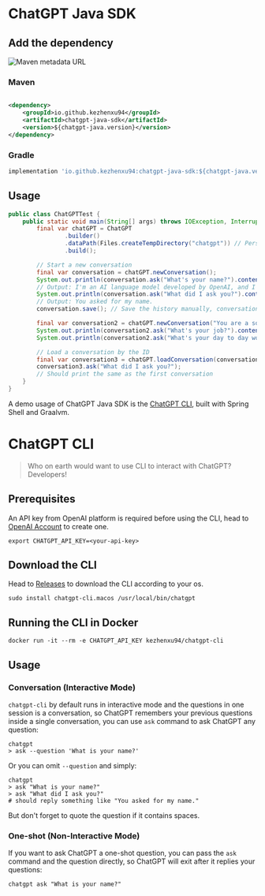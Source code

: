 # ChatGPT Java SDK

## Add the dependency

![Maven metadata URL](https://img.shields.io/maven-metadata/v?metadataUrl=https%3A%2F%2Frepo1.maven.org%2Fmaven2%2Fio%2Fgithub%2Fkezhenxu94%2Fchatgpt-java-sdk%2Fmaven-metadata.xml)

### Maven

```xml

<dependency>
    <groupId>io.github.kezhenxu94</groupId>
    <artifactId>chatgpt-java-sdk</artifactId>
    <version>${chatgpt-java.version}</version>
</dependency>
```

### Gradle

```groovy
implementation 'io.github.kezhenxu94:chatgpt-java-sdk:${chatgpt-java.version}'
```

## Usage

```java
public class ChatGPTTest {
    public static void main(String[] args) throws IOException, InterruptedException {
        final var chatGPT = ChatGPT
                .builder()
                .dataPath(Files.createTempDirectory("chatgpt")) // Persist the chat history to a data path
                .build();

        // Start a new conversation
        final var conversation = chatGPT.newConversation();
        System.out.println(conversation.ask("What's your name?").content());
        // Output: I'm an AI language model developed by OpenAI, and I don't have a name. What can I help you with today?
        System.out.println(conversation.ask("What did I ask you?").content());
        // Output: You asked for my name.
        conversation.save(); // Save the history manually, conversations are saved on shutdown by default.

        final var conversation2 = chatGPT.newConversation("You are a software engineer.");
        System.out.println(conversation2.ask("What's your job?").content());
        System.out.println(conversation2.ask("What's your day to day work?").content());

        // Load a conversation by the ID
        final var conversation3 = chatGPT.loadConversation(conversation.id());
        conversation3.ask("What did I ask you?");
        // Should print the same as the first conversation
    }
}
```

A demo usage of ChatGPT Java SDK is the [ChatGPT CLI](#chatgpt-cli), built with Spring Shell and Graalvm.

# ChatGPT CLI

> Who on earth would want to use CLI to interact with ChatGPT? Developers!

## Prerequisites

An API key from OpenAI platform is required before using the CLI, head
to [OpenAI Account](https://platform.openai.com/account/api-keys) to create one.

```shell
export CHATGPT_API_KEY=<your-api-key>
```

## Download the CLI

Head to [Releases](https://github.com/kezhenxu94/chatgpt-java/releases) to download the CLI according to your os.

```shell
sudo install chatgpt-cli.macos /usr/local/bin/chatgpt
```

## Running the CLI in Docker

```shell
docker run -it --rm -e CHATGPT_API_KEY kezhenxu94/chatgpt-cli
```

## Usage

### Conversation (Interactive Mode)

`chatgpt-cli` by default runs in interactive mode and the questions in one session is a conversation, so ChatGPT
remembers
your previous questions inside a single conversation, you can use `ask` command to ask ChatGPT any question:

```shell
chatgpt
> ask --question 'What is your name?'
```

Or you can omit `--question` and simply:

```shell
chatgpt
> ask "What is your name?"
> ask "What did I ask you?"
# should reply something like "You asked for my name."
```

But don't forget to quote the question if it contains spaces.

### One-shot (Non-Interactive Mode)

If you want to ask ChatGPT a one-shot question, you can pass the `ask` command and the question directly, so ChatGPT
will
exit after it replies your questions:

```shell
chatgpt ask "What is your name?"
```
